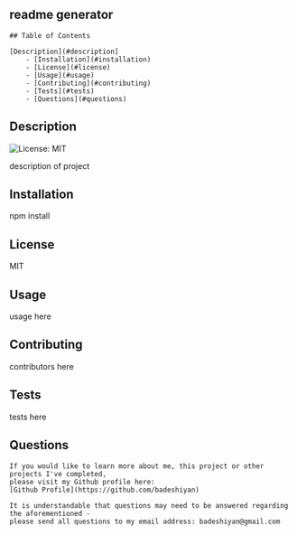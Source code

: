 ## readme generator
    ## Table of Contents
    
    [Description](#description]
        - [Installation](#installation)
        - [License](#license)
        - [Usage](#usage)
        - [Contributing](#contributing)
        - [Tests](#tests)
        - [Questions](#questions)

## Description
![License: MIT](https://img.shields.io/badge/License-MIT-yellow.svg)

description of project

## Installation
npm install

## License
MIT

## Usage
usage here

## Contributing
contributors here

## Tests
tests here

## Questions
    If you would like to learn more about me, this project or other projects I've completed,
    please visit my Github profile here:
    [Github Profile](https://github.com/badeshiyan)

    It is understandable that questions may need to be answered regarding the aforementioned -
    please send all questions to my email address: badeshiyan@gmail.com